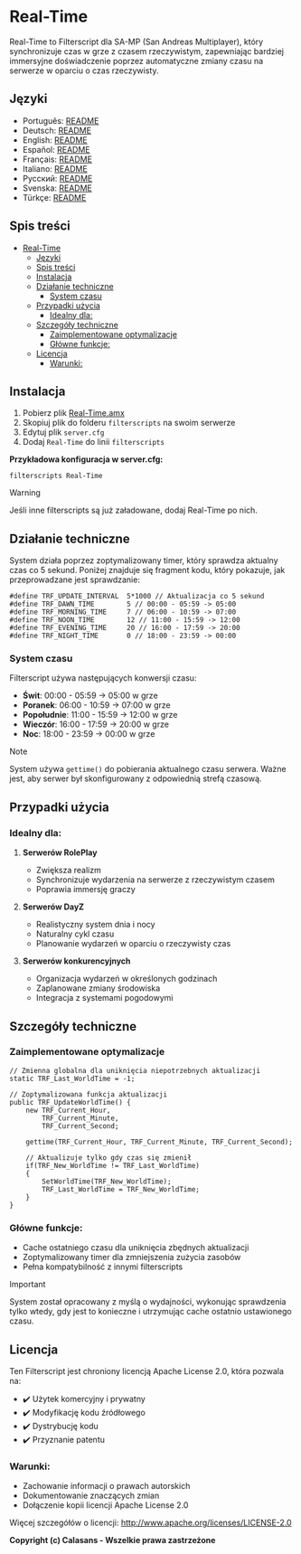 # Real-Time

Real-Time to Filterscript dla SA-MP (San Andreas Multiplayer), który synchronizuje czas w grze z czasem rzeczywistym, zapewniając bardziej immersyjne doświadczenie poprzez automatyczne zmiany czasu na serwerze w oparciu o czas rzeczywisty.

## Języki

- Português: [README](../../)
- Deutsch: [README](../Deutsch/README.md)
- English: [README](../English/README.md)
- Español: [README](../Espanol/README.md)
- Français: [README](../Francais/README.md)
- Italiano: [README](../Italiano/README.md)
- Русский: [README](../Русский/README.md)
- Svenska: [README](../Svenska/README.md)
- Türkçe: [README](../Turkce/README.md)

## Spis treści
- [Real-Time](#real-time)
  - [Języki](#języki)
  - [Spis treści](#spis-treści)
  - [Instalacja](#instalacja)
  - [Działanie techniczne](#działanie-techniczne)
    - [System czasu](#system-czasu)
  - [Przypadki użycia](#przypadki-użycia)
    - [Idealny dla:](#idealny-dla)
  - [Szczegóły techniczne](#szczegóły-techniczne)
    - [Zaimplementowane optymalizacje](#zaimplementowane-optymalizacje)
    - [Główne funkcje:](#główne-funkcje)
  - [Licencja](#licencja)
    - [Warunki:](#warunki)

## Instalacja

1. Pobierz plik [Real-Time.amx](https://github.com/ocalasans/Real-Time/raw/refs/heads/main/src/Real-Time.amx)
2. Skopiuj plik do folderu `filterscripts` na swoim serwerze
3. Edytuj plik `server.cfg`
4. Dodaj `Real-Time` do linii `filterscripts`

**Przykładowa konfiguracja w server.cfg:**
```
filterscripts Real-Time
```

> [!WARNING]
> Jeśli inne filterscripts są już załadowane, dodaj Real-Time po nich.

## Działanie techniczne

System działa poprzez zoptymalizowany timer, który sprawdza aktualny czas co 5 sekund. Poniżej znajduje się fragment kodu, który pokazuje, jak przeprowadzane jest sprawdzanie:

```pawn
#define TRF_UPDATE_INTERVAL  5*1000 // Aktualizacja co 5 sekund
#define TRF_DAWN_TIME        5 // 00:00 - 05:59 -> 05:00
#define TRF_MORNING_TIME     7 // 06:00 - 10:59 -> 07:00
#define TRF_NOON_TIME        12 // 11:00 - 15:59 -> 12:00
#define TRF_EVENING_TIME     20 // 16:00 - 17:59 -> 20:00
#define TRF_NIGHT_TIME       0 // 18:00 - 23:59 -> 00:00
```

### System czasu
Filterscript używa następujących konwersji czasu:
- **Świt**: 00:00 - 05:59 → 05:00 w grze
- **Poranek**: 06:00 - 10:59 → 07:00 w grze
- **Popołudnie**: 11:00 - 15:59 → 12:00 w grze
- **Wieczór**: 16:00 - 17:59 → 20:00 w grze
- **Noc**: 18:00 - 23:59 → 00:00 w grze

> [!NOTE]
> System używa `gettime()` do pobierania aktualnego czasu serwera. Ważne jest, aby serwer był skonfigurowany z odpowiednią strefą czasową.

## Przypadki użycia

### Idealny dla:
1. **Serwerów RolePlay**
   - Zwiększa realizm
   - Synchronizuje wydarzenia na serwerze z rzeczywistym czasem
   - Poprawia immersję graczy

2. **Serwerów DayZ**
   - Realistyczny system dnia i nocy
   - Naturalny cykl czasu
   - Planowanie wydarzeń w oparciu o rzeczywisty czas

3. **Serwerów konkurencyjnych**
   - Organizacja wydarzeń w określonych godzinach
   - Zaplanowane zmiany środowiska
   - Integracja z systemami pogodowymi

## Szczegóły techniczne

### Zaimplementowane optymalizacje
```pawn
// Zmienna globalna dla uniknięcia niepotrzebnych aktualizacji
static TRF_Last_WorldTime = -1;

// Zoptymalizowana funkcja aktualizacji
public TRF_UpdateWorldTime() {
    new TRF_Current_Hour,
        TRF_Current_Minute,
        TRF_Current_Second;
    
    gettime(TRF_Current_Hour, TRF_Current_Minute, TRF_Current_Second);
    
    // Aktualizuje tylko gdy czas się zmienił
    if(TRF_New_WorldTime != TRF_Last_WorldTime)
    {
        SetWorldTime(TRF_New_WorldTime);
        TRF_Last_WorldTime = TRF_New_WorldTime;
    }
}
```

### Główne funkcje:
- Cache ostatniego czasu dla uniknięcia zbędnych aktualizacji
- Zoptymalizowany timer dla zmniejszenia zużycia zasobów
- Pełna kompatybilność z innymi filterscripts

> [!IMPORTANT]
> System został opracowany z myślą o wydajności, wykonując sprawdzenia tylko wtedy, gdy jest to konieczne i utrzymując cache ostatnio ustawionego czasu.

## Licencja

Ten Filterscript jest chroniony licencją Apache License 2.0, która pozwala na:

- ✔️ Użytek komercyjny i prywatny
- ✔️ Modyfikację kodu źródłowego
- ✔️ Dystrybucję kodu
- ✔️ Przyznanie patentu

### Warunki:
- Zachowanie informacji o prawach autorskich
- Dokumentowanie znaczących zmian
- Dołączenie kopii licencji Apache License 2.0

Więcej szczegółów o licencji: http://www.apache.org/licenses/LICENSE-2.0

**Copyright (c) Calasans - Wszelkie prawa zastrzeżone**